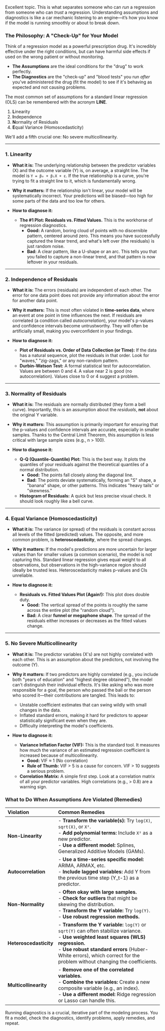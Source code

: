Excellent topic. This is what separates someone who can *run* a regression from someone who can *trust* a regression. Understanding assumptions and diagnostics is like a car mechanic listening to an engine—it’s how you know if the model is running smoothly or about to break down.

### The Philosophy: A "Check-Up" for Your Model

Think of a regression model as a powerful prescription drug. It's incredibly effective under the right conditions, but can have harmful side effects if used on the wrong patient or without monitoring.

*   **The Assumptions** are the ideal conditions for the "drug" to work perfectly.
*   **The Diagnostics** are the "check-up" and "blood tests" you run *after* you've administered the drug (fit the model) to see if it's behaving as expected and not causing problems.

The most common set of assumptions for a standard linear regression (OLS) can be remembered with the acronym **LINE**.

1.  **L**inearity
2.  **I**ndependence
3.  **N**ormality of Residuals
4.  **E**qual Variance (Homoscedasticity)

We'll add a fifth crucial one: No severe multicollinearity.

---

### 1. Linearity

*   **What it is:** The underlying relationship between the predictor variables (X) and the outcome variable (Y) is, on average, a straight line. The model is `Y = β₀ + β₁X + ε`. If the true relationship is a curve, you're trying to fit a straight line to it, which is fundamentally wrong.

*   **Why it matters:** If the relationship isn't linear, your model will be systematically incorrect. Your predictions will be biased—too high for some parts of the data and too low for others.

*   **How to diagnose it:**
    *   **The #1 Plot: Residuals vs. Fitted Values.** This is the workhorse of regression diagnostics.
        *   **Good:** A random, boring cloud of points with no discernible pattern, centered around zero. This means you have successfully captured the linear trend, and what's left over (the residuals) is just random noise.
        *   **Bad:** A clear pattern, like a U-shape or an arc. This tells you that you failed to capture a non-linear trend, and that pattern is now leftover in your residuals.



---

### 2. Independence of Residuals

*   **What it is:** The errors (residuals) are independent of each other. The error for one data point does not provide any information about the error for another data point.

*   **Why it matters:** This is most often violated in **time-series data**, where an event at one point in time influences the next. If residuals are correlated (a condition called *autocorrelation*), your model's p-values and confidence intervals become untrustworthy. They will often be artificially small, making you overconfident in your findings.

*   **How to diagnose it:**
    *   **Plot of Residuals vs. Order of Data Collection (or Time):** If the data has a natural sequence, plot the residuals in that order. Look for "waves," "zig-zags," or any non-random pattern.
    *   **Durbin-Watson Test:** A formal statistical test for autocorrelation. Values are between 0 and 4. A value near 2 is good (no autocorrelation). Values close to 0 or 4 suggest a problem.

---

### 3. Normality of Residuals

*   **What it is:** The residuals are normally distributed (they form a bell curve). Importantly, this is an assumption about the *residuals*, **not** about the original Y variable.

*   **Why it matters:** This assumption is primarily important for ensuring that the p-values and confidence intervals are accurate, especially in smaller samples. Thanks to the Central Limit Theorem, this assumption is less critical with large sample sizes (e.g., n > 100).

*   **How to diagnose it:**
    *   **Q-Q (Quantile-Quantile) Plot:** This is the best way. It plots the quantiles of your residuals against the theoretical quantiles of a normal distribution.
        *   **Good:** The points fall closely along the diagonal line.
        *   **Bad:** The points deviate systematically, forming an "S" shape, a "banana" shape, or other patterns. This indicates "heavy tails" or "skewness."
    *   **Histogram of Residuals:** A quick but less precise visual check. It should look roughly like a bell curve.



---

### 4. Equal Variance (Homoscedasticity)

*   **What it is:** The variance (or spread) of the residuals is constant across all levels of the fitted (predicted) values. The opposite, and more common problem, is **heteroscedasticity**, where the spread changes.

*   **Why it matters:** If the model's predictions are more uncertain for larger values than for smaller values (a common scenario), the model is not capturing this. Standard linear regression gives equal weight to all observations, but observations in the high-variance region should ideally be trusted less. Heteroscedasticity makes p-values and CIs unreliable.

*   **How to diagnose it:**
    *   **Residuals vs. Fitted Values Plot (Again!):** This plot does double duty.
        *   **Good:** The vertical spread of the points is roughly the same across the entire plot (the "random cloud").
        *   **Bad:** A clear **funnel or megaphone shape**. The spread of the residuals either increases or decreases as the fitted values change.

---

### 5. No Severe Multicollinearity

*   **What it is:** The predictor variables (X's) are not highly correlated with each other. This is an assumption about the predictors, not involving the outcome (Y).

*   **Why it matters:** If two predictors are highly correlated (e.g., you include both "years of education" and "highest degree obtained"), the model can't distinguish their individual effects. It's like asking who was more responsible for a goal, the person who passed the ball or the person who scored it—their contributions are tangled. This leads to:
    *   Unstable coefficient estimates that can swing wildly with small changes in the data.
    *   Inflated standard errors, making it hard for predictors to appear statistically significant even when they are.
    *   Difficulty interpreting the model's coefficients.

*   **How to diagnose it:**
    *   **Variance Inflation Factor (VIF):** This is the standard tool. It measures how much the variance of an estimated regression coefficient is increased because of multicollinearity.
        *   **Good:** VIF ≈ 1 (No correlation)
        *   **Rule of Thumb:** VIF > 5 is a cause for concern. VIF > 10 suggests a serious problem.
    *   **Correlation Matrix:** A simple first step. Look at a correlation matrix of all your predictor variables. High correlations (e.g., > 0.8) are a warning sign.

### What to Do When Assumptions Are Violated (Remedies)

| Violation | Common Remedies |
| :--- | :--- |
| **Non-Linearity** | - **Transform the variable(s):** Try `log(X)`, `sqrt(X)`, or `X²`. <br>- **Add polynomial terms:** Include `X²` as a new predictor. <br>- **Use a different model:** Splines, Generalized Additive Models (GAMs). |
| **Autocorrelation** | - **Use a time-series specific model:** ARIMA, ARMAX, etc. <br>- **Include lagged variables:** Add Y from the previous time step (Y_t-1) as a predictor. |
| **Non-Normality** | - **Often okay with large samples.** <br>- **Check for outliers** that might be skewing the distribution. <br>- **Transform the Y variable:** Try `log(Y)`. <br>- **Use robust regression methods.** |
| **Heteroscedasticity** | - **Transform the Y variable:** `log(Y)` or `sqrt(Y)` can often stabilize variance. <br>- **Use weighted least squares (WLS) regression.** <br>- **Use robust standard errors** (Huber-White errors), which correct for the problem without changing the coefficients. |
| **Multicollinearity** | - **Remove one of the correlated variables.** <br>- **Combine the variables:** Create a new composite variable (e.g., an index). <br>- **Use a different model:** Ridge regression or Lasso can handle this. |

Running diagnostics is a crucial, iterative part of the modeling process. You fit a model, check the diagnostics, identify problems, apply remedies, and repeat.